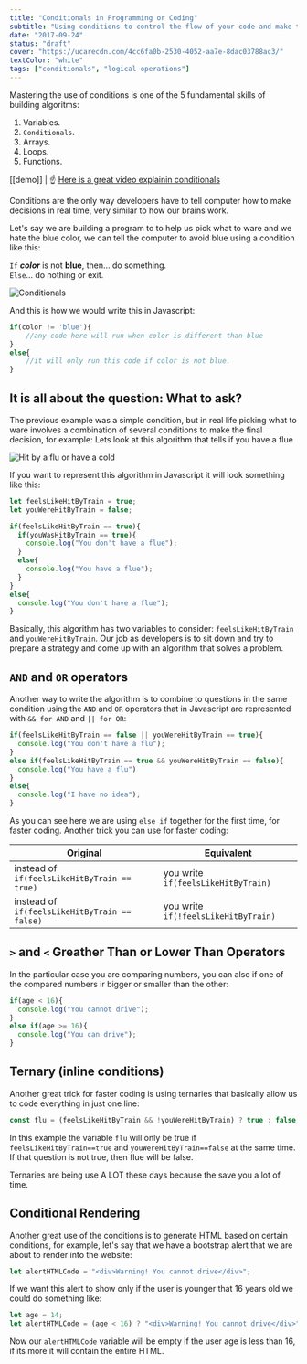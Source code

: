 ```yaml
---
title: "Conditionals in Programming or Coding"
subtitle: "Using conditions to control the flow of your code and make the computer obey"
date: "2017-09-24"
status: "draft"
cover: "https://ucarecdn.com/4cc6fa0b-2530-4052-aa7e-8dac03788ac3/"
textColor: "white"
tags: ["conditionals", "logical operations"]
---
```


Mastering the use of conditions is one of the 5 fundamental skills of building algoritms:

1. Variables.
2. `Conditionals`.
3. Arrays.
4. Loops.
5. Functions.

[[demo]]
| :point_up: [Here is a great video explainin conditionals](https://www.youtube.com/watch?v=Lp-Du2fKoug&list=PL4cUxeGkcC9i9Ae2D9Ee1RvylH38dKuET)

Conditions are the only way developers have to tell computer how to make decisions in real time, very similar to how our brains work.

Let's say we are building a program to to help us pick what to ware and we hate the blue color, we can tell the computer to avoid blue using a condition like this:
  
  
`If` ***color*** is not **blue**, then... do something.  
`Else`... do nothing or exit.
  
![Conditionals](https://ucarecdn.com/e73b673e-d744-45a7-a1ed-61a1dae49560/)

And this is how we would write this in Javascript:

```js
if(color != 'blue'){
    //any code here will run when color is different than blue
}
else{
    //it will only run this code if color is not blue.
}
```

## It is all about the question: What to ask?

The previous example was a simple condition, but in real life picking what to ware involves a combination of several conditions to make the final decision, for example: Lets look at this algorithm that tells if you have a flue

![Hit by a flu or have a cold](https://ucarecdn.com/03ed6b76-0ee0-4b04-bd45-0fb58ae6f800/)

If you want to represent this algorithm in Javascript it will look something like this:

```js
let feelsLikeHitByTrain = true;
let youWereHitByTrain = false;

if(feelsLikeHitByTrain == true){
  if(youWasHitByTrain == true){
    console.log("You don't have a flue");
  }
  else{
    console.log("You have a flue");
  }
}
else{
  console.log("You don't have a flue");
}
```

Basically, this algorithm has two variables to consider: `feelsLikeHitByTrain` and `youWereHitByTrain`.
Our job as developers is to sit down and try to prepare a strategy and come up with an algorithm that solves a problem.

## `AND` and `OR` operators

Another way to write the algorithm is to combine to questions in the same condition using the `AND` and `OR` operators that in Javascript are represented with `&& for AND` and `|| for OR`:

```js
if(feelsLikeHitByTrain == false || youWereHitByTrain == true){
  console.log("You don't have a flu");
}
else if(feelsLikeHitByTrain == true && youWereHitByTrain == false){
  console.log("You have a flu")
}
else{
  console.log("I have no idea");
}
```

As you can see here we are using `else if` together for the first time, for faster coding. Another trick you can use for faster coding:

| Original | Equivalent |
| --- | --- |
| instead of `if(feelsLikeHitByTrain == true)` | you write `if(feelsLikeHitByTrain)`  |
| instead of `if(feelsLikeHitByTrain == false)` | you write `if(!feelsLikeHitByTrain)` |

## `>` and `<` Greather Than or Lower Than Operators

In the particular case you are comparing numbers, you can also if one of the compared numbers ir bigger or smaller than the other:

```js
if(age < 16){
  console.log("You cannot drive");
}
else if(age >= 16){
  console.log("You can drive");
}
```

## Ternary (inline conditions)

Another great trick for faster coding is using ternaries that basically allow us to code everything in just one line:
```js
const flu = (feelsLikeHitByTrain && !youWereHitByTrain) ? true : false;
```
In this example the variable `flu` will only be true if `feelsLikeHitByTrain==true` and `youWereHitByTrain==false` at the same time. If that question is not true, then flue will be false.

Ternaries are being use A LOT these days because the save you a lot of time.

## Conditional Rendering

Another great use of the conditions is to generate HTML based on certain conditions, for example, let's say that we have a bootstrap alert that we are about to render into the website:

```js
let alertHTMLCode = "<div>Warning! You cannot drive</div>";
```

If we want this alert to show only if the user is younger that 16 years old we could do something like:

```js
let age = 14;
let alertHTMLCode = (age < 16) ? "<div>Warning! You cannot drive</div>" : "";
```

Now our `alertHTMLCode` variable will be empty if the user age is less than 16, if its more it will contain the entire HTML.

<script async src="//jsfiddle.net/BreatheCode/bycgsnqt/7/embed/js,html,result/"></script>
